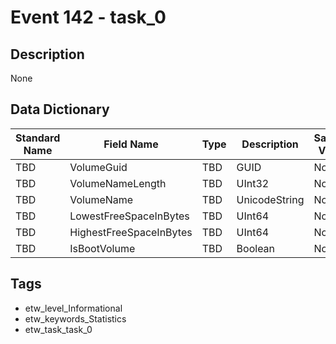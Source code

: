 # Event 142 - task_0

## Description
None

## Data Dictionary
|Standard Name|Field Name|Type|Description|Sample Value|
|---|---|---|---|---|
|TBD|VolumeGuid|TBD|GUID|None|None|
|TBD|VolumeNameLength|TBD|UInt32|None|None|
|TBD|VolumeName|TBD|UnicodeString|None|None|
|TBD|LowestFreeSpaceInBytes|TBD|UInt64|None|None|
|TBD|HighestFreeSpaceInBytes|TBD|UInt64|None|None|
|TBD|IsBootVolume|TBD|Boolean|None|None|

## Tags
* etw_level_Informational
* etw_keywords_Statistics
* etw_task_task_0